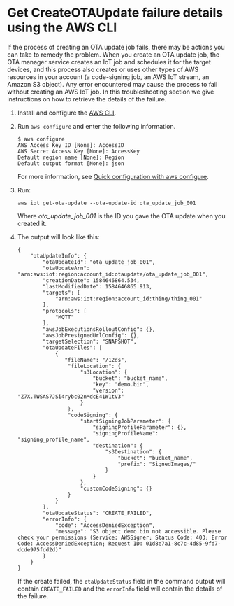 # Get CreateOTAUpdate failure details using the AWS CLI<a name="ota-create-failure"></a>

If the process of creating an OTA update job fails, there may be actions you can take to remedy the problem\. When you create an OTA update job, the OTA manager service creates an IoT job and schedules it for the target devices, and this process also creates or uses other types of AWS resources in your account \(a code\-signing job, an AWS IoT stream, an Amazon S3 object\)\. Any error encountered may cause the process to fail without creating an AWS IoT job\. In this troubleshooting section we give instructions on how to retrieve the details of the failure\.

1. Install and configure the [AWS CLI](https://docs.aws.amazon.com/cli/latest/userguide/cli-chap-welcome.html)\.

1. Run `aws configure` and enter the following information\.

   ```
   $ aws configure
   AWS Access Key ID [None]: AccessID
   AWS Secret Access Key [None]: AccessKey
   Default region name [None]: Region
   Default output format [None]: json
   ```

   For more information, see [ Quick configuration with aws configure](https://docs.aws.amazon.com/cli/latest/userguide/cli-configure-quickstart.html#cli-configure-quickstart-config)\.

1. Run: 

   ```
   aws iot get-ota-update --ota-update-id ota_update_job_001
   ```

   Where *ota\_update\_job\_001* is the ID you gave the OTA update when you created it\.

1. The output will look like this:

   ```
   {
       "otaUpdateInfo": {
           "otaUpdateId": "ota_update_job_001",
           "otaUpdateArn": "arn:aws:iot:region:account_id:otaupdate/ota_update_job_001",
           "creationDate": 1584646864.534,
           "lastModifiedDate": 1584646865.913,
           "targets": [
               "arn:aws:iot:region:account_id:thing/thing_001"
           ],
           "protocols": [
               "MQTT"
           ],
           "awsJobExecutionsRolloutConfig": {},
           "awsJobPresignedUrlConfig": {},
           "targetSelection": "SNAPSHOT",
           "otaUpdateFiles": [
               {
                  "fileName": "/12ds",
                   "fileLocation": {
                       "s3Location": {
                           "bucket": "bucket_name",
                           "key": "demo.bin",
                           "version": "Z7X.TWSAS7JSi4rybc02nMdcE41W1tV3"
                       }
                   },
                   "codeSigning": {
                       "startSigningJobParameter": {
                           "signingProfileParameter": {},
                           "signingProfileName": "signing_profile_name",
                           "destination": {
                               "s3Destination": {
                                   "bucket": "bucket_name",
                                   "prefix": "SignedImages/"
                               }
                           }
                       },
                       "customCodeSigning": {}
                   }
               }
           ],
           "otaUpdateStatus": "CREATE_FAILED",
           "errorInfo": {
               "code": "AccessDeniedException",
               "message": "S3 object demo.bin not accessible. Please check your permissions (Service: AWSSigner; Status Code: 403; Error Code: AccessDeniedException; Request ID: 01d8e7a1-8c7c-4d85-9fd7-dcde975fdd2d)"
           }
       }
   }
   ```

   If the create failed, the `otaUpdateStatus` field in the command output will contain `CREATE_FAILED` and the `errorInfo` field will contain the details of the failure\.